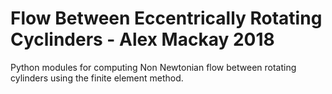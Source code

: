 # Flow Between Eccentrically Rotating Cyclinders - Alex Mackay 2018

Python modules for computing Non Newtonian flow between rotating cylinders using the finite element method.